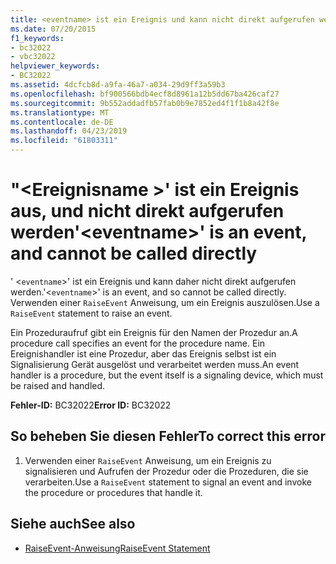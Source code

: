 ```yaml
---
title: <eventname> ist ein Ereignis und kann nicht direkt aufgerufen werden.
ms.date: 07/20/2015
f1_keywords:
- bc32022
- vbc32022
helpviewer_keywords:
- BC32022
ms.assetid: 4dcfcb8d-a9fa-46a7-a034-29d9ff3a59b3
ms.openlocfilehash: bf900566bdb4ecf8d8961a12b5dd67ba426caf27
ms.sourcegitcommit: 9b552addadfb57fab0b9e7852ed4f1f1b8a42f8e
ms.translationtype: MT
ms.contentlocale: de-DE
ms.lasthandoff: 04/23/2019
ms.locfileid: "61803311"
---
```

# <a name="eventname-is-an-event-and-cannot-be-called-directly"></a><span data-ttu-id="51280-102">"\<Ereignisname >' ist ein Ereignis aus, und nicht direkt aufgerufen werden</span><span class="sxs-lookup"><span data-stu-id="51280-102">'\<eventname>' is an event, and cannot be called directly</span></span>
<span data-ttu-id="51280-103">' <`eventname`>' ist ein Ereignis und kann daher nicht direkt aufgerufen werden.</span><span class="sxs-lookup"><span data-stu-id="51280-103">'<`eventname`>' is an event, and so cannot be called directly.</span></span> <span data-ttu-id="51280-104">Verwenden einer `RaiseEvent` Anweisung, um ein Ereignis auszulösen.</span><span class="sxs-lookup"><span data-stu-id="51280-104">Use a `RaiseEvent` statement to raise an event.</span></span>  
  
 <span data-ttu-id="51280-105">Ein Prozeduraufruf gibt ein Ereignis für den Namen der Prozedur an.</span><span class="sxs-lookup"><span data-stu-id="51280-105">A procedure call specifies an event for the procedure name.</span></span> <span data-ttu-id="51280-106">Ein Ereignishandler ist eine Prozedur, aber das Ereignis selbst ist ein Signalisierung Gerät ausgelöst und verarbeitet werden muss.</span><span class="sxs-lookup"><span data-stu-id="51280-106">An event handler is a procedure, but the event itself is a signaling device, which must be raised and handled.</span></span>  
  
 <span data-ttu-id="51280-107">**Fehler-ID:** BC32022</span><span class="sxs-lookup"><span data-stu-id="51280-107">**Error ID:** BC32022</span></span>  
  
## <a name="to-correct-this-error"></a><span data-ttu-id="51280-108">So beheben Sie diesen Fehler</span><span class="sxs-lookup"><span data-stu-id="51280-108">To correct this error</span></span>  
  
1. <span data-ttu-id="51280-109">Verwenden einer `RaiseEvent` Anweisung, um ein Ereignis zu signalisieren und Aufrufen der Prozedur oder die Prozeduren, die sie verarbeiten.</span><span class="sxs-lookup"><span data-stu-id="51280-109">Use a `RaiseEvent` statement to signal an event and invoke the procedure or procedures that handle it.</span></span>  
  
## <a name="see-also"></a><span data-ttu-id="51280-110">Siehe auch</span><span class="sxs-lookup"><span data-stu-id="51280-110">See also</span></span>

- [<span data-ttu-id="51280-111">RaiseEvent-Anweisung</span><span class="sxs-lookup"><span data-stu-id="51280-111">RaiseEvent Statement</span></span>](../../../visual-basic/language-reference/statements/raiseevent-statement.md)
